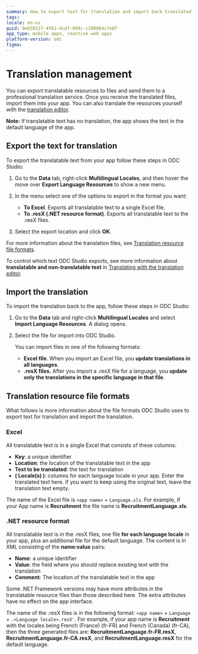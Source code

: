 ```yaml
---
summary: How to export text for translation and import back translated text.
tags: 
locale: en-us
guid: 9eb50227-4f61-4cd7-809c-c290804c7e07
app_type: mobile apps, reactive web apps
platform-version: odc
figma:
---
```


# Translation management

You can export translatable resources to files and send them to a professional translation service. Once you receive the translated files, import them into your app. You can also translate the resources yourself with the [translation editor](translation-editor.md).

<div class="info" markdown="1">

**Note:** If translatable text has no translation, the app shows the text in the default language of the app.

</div>

## Export the text for translation

To export the translatable text from your app follow these steps in ODC Studio:

1. Go to the **Data** tab, right-click **Multilingual Locales**, and then hover the move over **Export Language Resources** to show a new menu.

2. In the menu select one of the options to export in the format you want:

    * **To Excel**. Exports all translatable text to a single Excel file.
    * **To .resX (.NET resource format)**. Exports all translatable text to the .resX files.

3. Select the export location and click **OK**.

For more information about the translation files, see [Translation resource file formats](#translation-resource-file-formats).

<div class="info" markdown="1">

To control which text ODC Studio exports, see more information about **translatable and non-translatable text** in [Translating with the translation editor](translation-editor.md).

</div>

## Import the translation

To import the translation back to the app, follow these steps in ODC Studio: 

1. Go to the **Data** tab and right-click **Multilingual Locales** and select **Import Language Resources**. A dialog opens.

1. Select the file for import into ODC Studio.

    You can import files in one of the following formats:

    * **Excel file**. When you import an Excel file, you **update translations in all languages**.
    * **.resX files.** After you import a .resX file for a language, you **update only the translations in the specific language in that file**.

## Translation resource file formats

What follows is more information about the file formats ODC Studio uses to export text for translation and import the translation.

### Excel

All translatable text is in a single Excel that consists of these columns:

* **Key**: a unique identifier
* **Location**: the location of the translatable text in the app
* **Text to be translated**: the text for translation
* **( Locale(s) )**: columns for each language locale in your app. Enter the translated text here. If you want to keep using the original text, leave the translation text empty.

The name of the Excel file is `<app name>` + `Language.xls`. For example, if your App name is **Recruitment** the file name is **RecruitmentLanguage.xls**.

### .NET resource format

All translatable text is in the .resX files, one file **for each language locale** in your app, plus an additional file for the default language. The content is in XML consisting of the **name:value** pairs:

* **Name**: a unique identifier
* **Value**: the field where you should replace existing text with the translation
* **Comment**: The location of the translatable text in the app

Some .NET Framework versions may have more attributes in the translatable resource files than those described here. The extra attributes have no effect on the app interface.
    
The name of the .resX files is in the following format: `<app name>` + `Language` + `.<Language locale>.resX'`. For example, if your app name is **Recruitment** with the locales being French (France) (fr-FR) and French (Canada) (fr-CA), then the three generated files are: **RecruitmentLanguage.fr-FR.resX**, **RecruitmentLanguage.fr-CA.resX**, and **RecruitmentLanguage.resX** for the default language.
